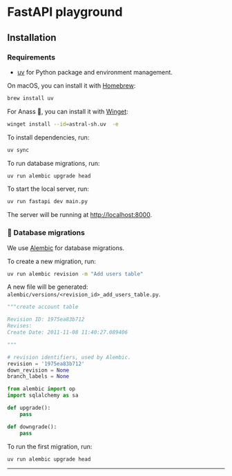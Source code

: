 # FastAPI playground

## Installation

### Requirements

- [uv](https://docs.astral.sh/uv/) for Python package and environment management.

On macOS, you can install it with [Homebrew](https://brew.sh/):

```bash
brew install uv
```

For Anass 🍑, you can install it with [Winget](https://winstall.app/apps/astral-sh.uv):

```bash
winget install --id=astral-sh.uv  -e
```

To install dependencies, run:

```bash
uv sync
```

To run database migrations, run:

```bash
uv run alembic upgrade head
```

To start the local server, run:

```bash
uv run fastapi dev main.py
```

The server will be running at [http://localhost:8000](http://localhost:8000).

### 🐘 Database migrations

We use [Alembic](https://alembic.sqlalchemy.org/en/latest/) for database migrations.

To create a new migration, run:

```bash
uv run alembic revision -m "Add users table"
```

A new file will be generated: `alembic/versions/<revision_id>_add_users_table.py`.

```python
"""create account table

Revision ID: 1975ea83b712
Revises:
Create Date: 2011-11-08 11:40:27.089406

"""

# revision identifiers, used by Alembic.
revision = '1975ea83b712'
down_revision = None
branch_labels = None

from alembic import op
import sqlalchemy as sa

def upgrade():
    pass

def downgrade():
    pass
```

To run the first migration, run:

```bash
uv run alembic upgrade head
```

---
